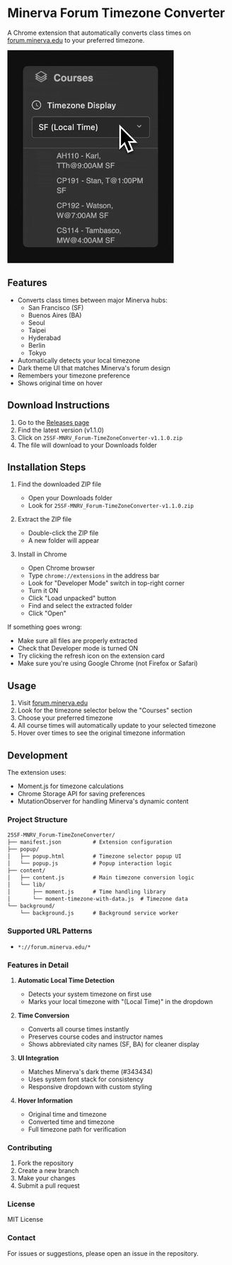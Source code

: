 # Minerva Forum Timezone Converter

A Chrome extension that automatically converts class times on [forum.minerva.edu](https://forum.minerva.edu) to your preferred timezone.

![alt text](demo1-1-0.gif)

## Features

- Converts class times between major Minerva hubs:
  - San Francisco (SF)
  - Buenos Aires (BA)
  - Seoul
  - Taipei
  - Hyderabad
  - Berlin
  - Tokyo
- Automatically detects your local timezone
- Dark theme UI that matches Minerva's forum design
- Remembers your timezone preference
- Shows original time on hover

## Download Instructions

1. Go to the [Releases page](https://github.com/CarlKho-Minerva/25SF-MNRV_Forum-TimeZoneConverter/releases/tag/v1.1.0)
2. Find the latest version (v1.1.0)
3. Click on `25SF-MNRV_Forum-TimeZoneConverter-v1.1.0.zip`
4. The file will download to your Downloads folder

## Installation Steps

1. Find the downloaded ZIP file
   - Open your Downloads folder
   - Look for `25SF-MNRV_Forum-TimeZoneConverter-v1.1.0.zip`

2. Extract the ZIP file
   - Double-click the ZIP file
   - A new folder will appear

3. Install in Chrome
   - Open Chrome browser
   - Type `chrome://extensions` in the address bar
   - Look for "Developer Mode" switch in top-right corner
   - Turn it ON
   - Click "Load unpacked" button
   - Find and select the extracted folder
   - Click "Open"

If something goes wrong:

- Make sure all files are properly extracted
- Check that Developer mode is turned ON
- Try clicking the refresh icon on the extension card
- Make sure you're using Google Chrome (not Firefox or Safari)

## Usage

1. Visit [forum.minerva.edu](https://forum.minerva.edu)
2. Look for the timezone selector below the "Courses" section
3. Choose your preferred timezone
4. All course times will automatically update to your selected timezone
5. Hover over times to see the original timezone information

## Development

The extension uses:

- Moment.js for timezone calculations
- Chrome Storage API for saving preferences
- MutationObserver for handling Minerva's dynamic content

### Project Structure

```
25SF-MNRV_Forum-TimeZoneConverter/
├── manifest.json          # Extension configuration
├── popup/
│   ├── popup.html         # Timezone selector popup UI
│   └── popup.js           # Popup interaction logic
├── content/
│   ├── content.js         # Main timezone conversion logic
│   └── lib/
│       ├── moment.js      # Time handling library
│       └── moment-timezone-with-data.js  # Timezone data
└── background/
    └── background.js      # Background service worker
```

### Supported URL Patterns

- `*://forum.minerva.edu/*`

### Features in Detail

1. **Automatic Local Time Detection**
   - Detects your system timezone on first use
   - Marks your local timezone with "(Local Time)" in the dropdown

2. **Time Conversion**
   - Converts all course times instantly
   - Preserves course codes and instructor names
   - Shows abbreviated city names (SF, BA) for cleaner display

3. **UI Integration**
   - Matches Minerva's dark theme (#343434)
   - Uses system font stack for consistency
   - Responsive dropdown with custom styling

4. **Hover Information**
   - Original time and timezone
   - Converted time and timezone
   - Full timezone path for verification

### Contributing

1. Fork the repository
2. Create a new branch
3. Make your changes
4. Submit a pull request

### License

MIT License

### Contact

For issues or suggestions, please open an issue in the repository.
